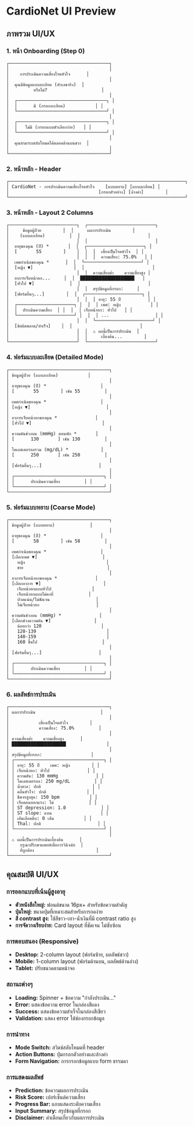 # CardioNet UI Preview

## ภาพรวม UI/UX

### 1. หน้า Onboarding (Step 0)
```
┌─────────────────────────────────────┐
│                                     │
│    การประเมินความเสี่ยงโรคหัวใจ      │
│                                     │
│  คุณมีข้อมูลแบบละเอียด (ตัวเลขจริง)  │
│         หรือไม่?                    │
│                                     │
│  ┌─────────────────────────────────┐ │
│  │      มี (กรอกละเอียด)           │ │
│  └─────────────────────────────────┘ │
│                                     │
│  ┌─────────────────────────────────┐ │
│  │   ไม่มี (กรอกแบบตัวเลือกง่าย)   │ │
│  └─────────────────────────────────┘ │
│                                     │
│  คุณสามารถสลับโหมดได้ตลอดด้านบนขวา  │
│                                     │
└─────────────────────────────────────┘
```

### 2. หน้าหลัก - Header
```
┌─────────────────────────────────────────────────────────────────┐
│ CardioNet - การประเมินความเสี่ยงโรคหัวใจ    [แบบหยาบ] [แบบละเอียด] │
│                                 [กรอกตัวอย่าง] [ล้างค่า]        │
└─────────────────────────────────────────────────────────────────┘
```

### 3. หน้าหลัก - Layout 2 Columns
```
┌─────────────────────────┐  ┌─────────────────────────┐
│     ข้อมูลผู้ป่วย        │  │     ผลการประเมิน        │
│    (แบบละเอียด)         │  │                         │
│                         │  │                         │
│  อายุของคุณ (ปี) *       │  │  ┌─────────────────────┐ │
│  [       55        ]    │  │  │  เสี่ยงเป็นโรคหัวใจ  │ │
│                         │  │  │  ความเสี่ยง: 75.0%   │ │
│  เพศกำเนิดของคุณ *      │  │  └─────────────────────┘ │
│  [หญิง ▼]               │  │                         │
│                         │  │  ความเสี่ยงต่ำ    ความเสี่ยงสูง │
│  อาการเจ็บหน้าอก...     │  │  ████████████████████   │
│  [ทั่วไป ▼]             │  │                         │
│                         │  │  สรุปข้อมูลที่กรอก:     │
│  [ฟอร์มอื่นๆ...]        │  │  ┌─────────────────────┐ │
│                         │  │  │ อายุ: 55 ปี          │ │
│  ┌─────────────────────┐ │  │  │ เพศ: หญิง           │ │
│  │  ประเมินความเสี่ยง  │ │  │  │ เจ็บหน้าอก: ทั่วไป   │ │
│  └─────────────────────┘ │  │  │ ...                 │ │
│                         │  │  └─────────────────────┘ │
│  [ข้อผิดพลาด/สำเร็จ]    │  │                         │
│                         │  │  ⚠️ ผลนี้เป็นการประเมิน  │
│                         │  │     เบื้องต้น...        │
└─────────────────────────┘  └─────────────────────────┘
```

### 4. ฟอร์มแบบละเอียด (Detailed Mode)
```
┌─────────────────────────────────────┐
│ ข้อมูลผู้ป่วย (แบบละเอียด)           │
│                                     │
│ อายุของคุณ (ปี) *                    │
│ [       55        ] เช่น 55         │
│                                     │
│ เพศกำเนิดของคุณ *                    │
│ [หญิง ▼]                            │
│                                     │
│ อาการเจ็บหน้าอกของคุณ *              │
│ [ทั่วไป ▼]                          │
│                                     │
│ ความดันช่วงบน (mmHg) ตอนพัก *       │
│ [      130       ] เช่น 130         │
│                                     │
│ โคเลสเตอรอลรวม (mg/dL) *            │
│ [      250       ] เช่น 250         │
│                                     │
│ [ฟอร์มอื่นๆ...]                     │
│                                     │
│ ┌─────────────────────────────────┐ │
│ │      ประเมินความเสี่ยง         │ │
│ └─────────────────────────────────┘ │
└─────────────────────────────────────┘
```

### 5. ฟอร์มแบบหยาบ (Coarse Mode)
```
┌─────────────────────────────────────┐
│ ข้อมูลผู้ป่วย (แบบหยาบ)             │
│                                     │
│ อายุของคุณ (ปี) *                    │
│ [       58        ] เช่น 58         │
│                                     │
│ เพศกำเนิดของคุณ *                    │
│ [เลือกเพศ ▼]                        │
│   หญิง                              │
│   ชาย                               │
│                                     │
│ อาการเจ็บหน้าอกของคุณ *              │
│ [เลือกอาการ ▼]                       │
│   เจ็บหน้าอกแบบทั่วไป               │
│   เจ็บหน้าอกแบบไม่คงที่             │
│   ปวดแน่น/ไม่ชัดเจน                 │
│   ไม่เจ็บหน้าอก                     │
│                                     │
│ ความดันช่วงบน (mmHg) *              │
│ [เลือกช่วงความดัน ▼]                │
│   น้อยกว่า 120                      │
│   120-139                          │
│   140-159                          │
│   160 ขึ้นไป                        │
│                                     │
│ [ฟอร์มอื่นๆ...]                     │
│                                     │
│ ┌─────────────────────────────────┐ │
│ │      ประเมินความเสี่ยง         │ │
│ └─────────────────────────────────┘ │
└─────────────────────────────────────┘
```

### 6. ผลลัพธ์การประเมิน
```
┌─────────────────────────────────────┐
│ ผลการประเมิน                        │
│                                     │
│           เสี่ยงเป็นโรคหัวใจ        │
│           ความเสี่ยง: 75.0%         │
│                                     │
│ ความเสี่ยงต่ำ    ความเสี่ยงสูง      │
│ ████████████████████               │
│                                     │
│ สรุปข้อมูลที่กรอก:                  │
│ ┌─────────────────────────────────┐ │
│ │ อายุ: 55 ปี    เพศ: หญิง        │ │
│ │ เจ็บหน้าอก: ทั่วไป              │ │
│ │ ความดัน: 130 mmHg              │ │
│ │ โคเลสเตอรอล: 250 mg/dL         │ │
│ │ น้ำตาล: ปกติ                   │ │
│ │ คลื่นหัวใจ: ปกติ               │ │
│ │ ชีพจรสูงสุด: 150 bpm           │ │
│ │ เจ็บตอนออกแรง: ไม่             │ │
│ │ ST depression: 1.0             │ │
│ │ ST slope: แบน                  │ │
│ │ เส้นเลือดตีบ: 0 เส้น           │ │
│ │ Thal: ปกติ                     │ │
│ └─────────────────────────────────┘ │
│                                     │
│ ⚠️ ผลนี้เป็นการประเมินเบื้องต้น      │
│    กรุณาปรึกษาแพทย์เพื่อการวินิจฉัย  │
│    ที่ถูกต้อง                       │
└─────────────────────────────────────┘
```

## คุณสมบัติ UI/UX

### การออกแบบที่เน้นผู้สูงอายุ
- **ตัวหนังสือใหญ่:** ฟอนต์ขนาด 16px+ สำหรับข้อความสำคัญ
- **ปุ่มใหญ่:** ขนาดปุ่มที่เหมาะสมสำหรับการกดง่าย
- **สี contrast สูง:** ใช้สีขาว-เทา-น้ำเงินที่มี contrast ratio สูง
- **การจัดวางเรียบง่าย:** Card layout ที่ชัดเจน ไม่ซับซ้อน

### การตอบสนอง (Responsive)
- **Desktop:** 2-column layout (ฟอร์มซ้าย, ผลลัพธ์ขวา)
- **Mobile:** 1-column layout (ฟอร์มด้านบน, ผลลัพธ์ด้านล่าง)
- **Tablet:** ปรับขนาดตามหน้าจอ

### สถานะต่างๆ
- **Loading:** Spinner + ข้อความ "กำลังประเมิน..."
- **Error:** แสดงข้อความ error ในกล่องสีแดง
- **Success:** แสดงข้อความสำเร็จในกล่องสีเขียว
- **Validation:** แสดง error ใต้ช่องกรอกข้อมูล

### การนำทาง
- **Mode Switch:** สวิตช์สลับโหมดที่ header
- **Action Buttons:** ปุ่มกรอกตัวอย่างและล้างค่า
- **Form Navigation:** การกรอกข้อมูลแบบ form ธรรมดา

### การแสดงผลลัพธ์
- **Prediction:** ข้อความผลการประเมิน
- **Risk Score:** เปอร์เซ็นต์ความเสี่ยง
- **Progress Bar:** แถบแสดงระดับความเสี่ยง
- **Input Summary:** สรุปข้อมูลที่กรอก
- **Disclaimer:** คำเตือนเกี่ยวกับผลการประเมิน
